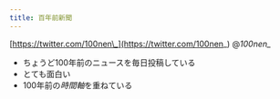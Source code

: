 ```yaml
---
title: 百年前新聞
---
```


[https://twitter.com/100nen\_](https://twitter.com/100nen_) @*100nen_*

* ちょうど100年前のニュースを毎日投稿している
* とても面白い
* 100年前の*時間軸*を重ねている
